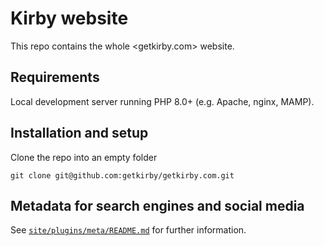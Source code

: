 # Kirby website

This repo contains the whole <getkirby.com> website.

## Requirements

Local development server running PHP 8.0+ (e.g. Apache, nginx, MAMP).

## Installation and setup

Clone the repo into an empty folder

```
git clone git@github.com:getkirby/getkirby.com.git
```

## Metadata for search engines and social media

See [`site/plugins/meta/README.md`](/site/plugins/meta/README.md) for further information.

